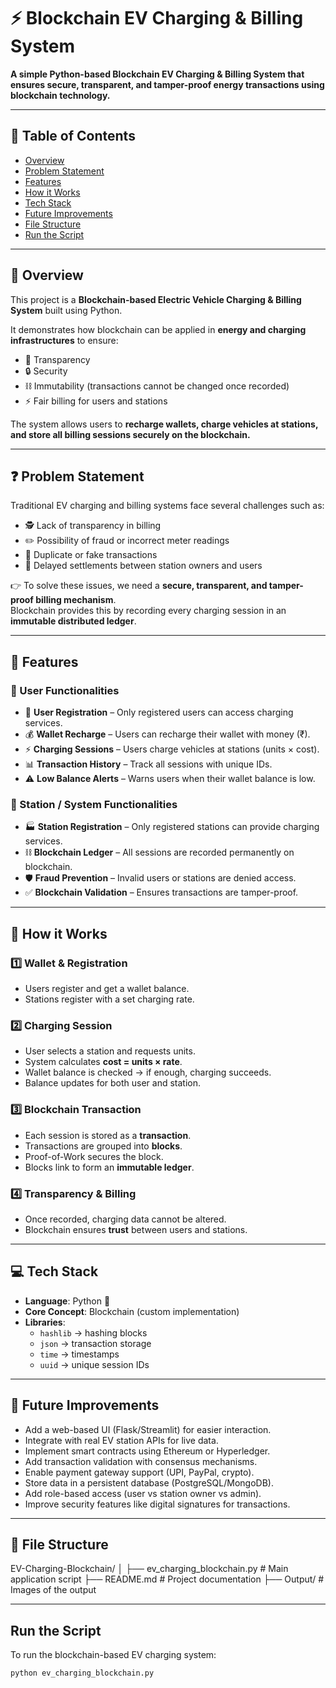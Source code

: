# ⚡ Blockchain EV Charging & Billing System  

**A simple Python-based Blockchain EV Charging & Billing System that ensures secure, transparent, and tamper-proof energy transactions using blockchain technology.**

---

## 📌 Table of Contents  
- [Overview](#-overview)  
- [Problem Statement](#-problem-statement)  
- [Features](#-features)  
- [How it Works](#-how-it-works)    
- [Tech Stack](#-tech-stack)  
- [Future Improvements](#-future-improvements)  
- [File Structure](#-file-structure)  
- [Run the Script](#-run-the-script)  

---

## 📌 Overview  
This project is a **Blockchain-based Electric Vehicle Charging & Billing System** built using Python.  

It demonstrates how blockchain can be applied in **energy and charging infrastructures** to ensure:  
- 🔎 Transparency  
- 🔒 Security  
- ⛓️ Immutability (transactions cannot be changed once recorded)  
- ⚡ Fair billing for users and stations  

The system allows users to **recharge wallets, charge vehicles at stations, and store all billing sessions securely on the blockchain.**

---

## ❓ Problem Statement  
Traditional EV charging and billing systems face several challenges such as:  

- 🕵️ Lack of transparency in billing  
- ✏️ Possibility of fraud or incorrect meter readings  
- 🔁 Duplicate or fake transactions  
- 🐌 Delayed settlements between station owners and users  

👉 To solve these issues, we need a **secure, transparent, and tamper-proof billing mechanism**.  
Blockchain provides this by recording every charging session in an **immutable distributed ledger**.  

---

## 🚀 Features  

### 🔹 User Functionalities  
- 👤 **User Registration** – Only registered users can access charging services.  
- 💰 **Wallet Recharge** – Users can recharge their wallet with money (₹).  
- ⚡ **Charging Sessions** – Users charge vehicles at stations (units × cost).  
- 📊 **Transaction History** – Track all sessions with unique IDs.  
- ⚠️ **Low Balance Alerts** – Warns users when their wallet balance is low.  

### 🔹 Station / System Functionalities  
- 🏭 **Station Registration** – Only registered stations can provide charging services.  
- ⛓️ **Blockchain Ledger** – All sessions are recorded permanently on blockchain.  
- 🛡️ **Fraud Prevention** – Invalid users or stations are denied access.  
- ✅ **Blockchain Validation** – Ensures transactions are tamper-proof.  

---

## 🔎 How it Works  

### 1️⃣ Wallet & Registration  
- Users register and get a wallet balance.  
- Stations register with a set charging rate.  

### 2️⃣ Charging Session  
- User selects a station and requests units.  
- System calculates **cost = units × rate**.  
- Wallet balance is checked → if enough, charging succeeds.  
- Balance updates for both user and station.  

### 3️⃣ Blockchain Transaction  
- Each session is stored as a **transaction**.  
- Transactions are grouped into **blocks**.  
- Proof-of-Work secures the block.  
- Blocks link to form an **immutable ledger**.  

### 4️⃣ Transparency & Billing  
- Once recorded, charging data cannot be altered.  
- Blockchain ensures **trust** between users and stations.  

---

## 💻 Tech Stack  

- **Language**: Python 🐍  
- **Core Concept**: Blockchain (custom implementation)  
- **Libraries**:  
  - `hashlib` → hashing blocks  
  - `json` → transaction storage  
  - `time` → timestamps  
  - `uuid` → unique session IDs  

---

## 🔮 Future Improvements  

- Add a web-based UI (Flask/Streamlit) for easier interaction.  
- Integrate with real EV station APIs for live data.  
- Implement smart contracts using Ethereum or Hyperledger.  
- Add transaction validation with consensus mechanisms.  
- Enable payment gateway support (UPI, PayPal, crypto).  
- Store data in a persistent database (PostgreSQL/MongoDB).  
- Add role-based access (user vs station owner vs admin).  
- Improve security features like digital signatures for transactions.  

---

## 📂 File Structure  

EV-Charging-Blockchain/
│
├── ev_charging_blockchain.py # Main application script
├── README.md # Project documentation
├── Output/ # Images of the output


---

## Run the Script  
To run the blockchain-based EV charging system:  

```bash
python ev_charging_blockchain.py
